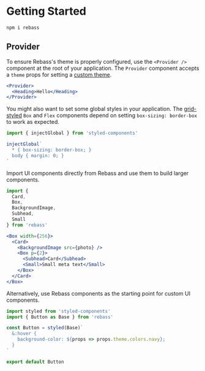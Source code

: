
# Getting Started

```sh
npm i rebass
```

## Provider

To ensure Rebass's theme is properly configured, use the `<Provider />` component at the root of your application.
The `Provider` component accepts a `theme` props for setting a [custom theme][theming].

```.jsx
<Provider>
  <Heading>Hello</Heading>
</Provider>
```

You might also want to set some global styles in your application.
The [grid-styled][grid-styled] `Box` and `Flex` components depend on setting `box-sizing: border-box` to work as expected.

```jsx
import { injectGlobal } from 'styled-components'

injectGlobal`
  * { box-sizing: border-box; }
  body { margin: 0; }
`
```

Import UI components directly from Rebass and use them to build larger components.

```js
import {
  Card,
  Box,
  BackgroundImage,
  Subhead,
  Small
} from 'rebass'
```

```.jsx
<Box width={256}>
  <Card>
    <BackgroundImage src={photo} />
    <Box p={2}>
      <Subhead>Card</Subhead>
      <Small>Small meta text</Small>
    </Box>
  </Card>
</Box>
```

Alternatively, use Rebass components as the starting point for custom UI components.

```jsx
import styled from 'styled-components'
import { Button as Base } from 'rebass'

const Button = styled(Base)`
  &:hover {
    background-color: ${props => props.theme.colors.navy};
  }
`

export default Button
```

[theming]: theming.md
[grid-styled]: https://github.com/jxnblk/grid-styled
